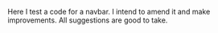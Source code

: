 Here I test a code for a navbar. 
I intend to amend it and make improvements. 
All suggestions are good to take.

